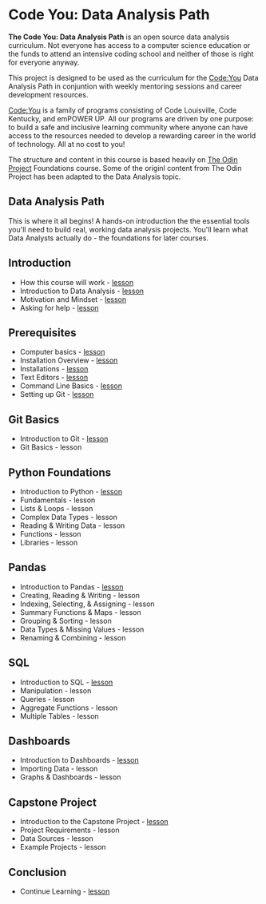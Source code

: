 # Code You: Data Analysis Path

**The Code You: Data Analysis Path** is an open source data analysis curriculum. 
Not everyone has access to a computer science education or the funds to attend 
an intensive coding school and neither of those is right for everyone anyway. 

This project is designed to be used as the curriculum for the 
[Code:You](https://code-you.org/) Data Analysis Path in conjuntion with weekly 
mentoring sessions and career development resources. 

[Code:You](https://code-you.org/) is a family of programs consisting of Code 
Louisville, Code Kentucky, and emPOWER UP. All our programs are driven by one 
purpose: to build a safe and inclusive learning community where anyone can have 
access to the resources needed to develop a rewarding career in the world of 
technology. All at no cost to you!

The structure and content in this course is based heavily on 
[The Odin Project](https://www.theodinproject.com/) Foundations course. Some of
the originl content from The Odin Project has been adapted to the Data Analysis 
topic.

## Data Analysis Path

This is where it all begins! A hands-on introduction the the essential tools
you'll need to build real, working data analysis projects. You'll learn what
Data Analysts actually do - the foundations for later courses.

## Introduction

- How this course will work - [lesson](introduction/how_this_course_will_work.md)
- Introduction to Data Analysis - [lesson](introduction/introduction_to_data_analysis.md)
- Motivation and Mindset - [lesson](introduction/motivation_and_mindset.md)
- Asking for help - [lesson](introduction/asking_for_help.md)

## Prerequisites

- Computer basics - [lesson](installations/computer_basics.md)
- Installation Overview - [lesson](installations/computer_basics.md)
- Installations - [lesson](installations/installations.md)
- Text Editors - [lesson](installations/text_editors.md)
- Command Line Basics - [lesson](installations/command_line_basics.md)
- Setting up Git - [lesson](installations/setting_up_git.md)

## Git Basics
- Introduction to Git - [lesson](git/intro_to_git.md)
- Git Basics - lesson

## Python Foundations
- Introduction to Python - [lesson](python/intro_to_python.md)
- Fundamentals - lesson
- Lists & Loops - lesson
- Complex Data Types - lesson
- Reading & Writing Data - lesson
- Functions - lesson
- Libraries - lesson


## Pandas
- Introduction to Pandas - [lesson](pandas/intro_to_pandas.md)
- Creating, Reading & Writing - lesson
- Indexing, Selecting, & Assigning - lesson
- Summary Functions & Maps - lesson
- Grouping & Sorting - lesson
- Data Types & Missing Values - lesson
- Renaming & Combining - lesson


## SQL
- Introduction to SQL - [lesson](sql/intro_to_sql.md)
- Manipulation - lesson
- Queries - lesson
- Aggregate Functions - lesson
- Multiple Tables - lesson


## Dashboards
- Introduction to Dashboards - [lesson](dashboards/intro_to_dashboards.md)
- Importing Data - lesson
- Graphs & Dashboards - lesson

## Capstone Project
- Introduction to the Capstone Project - [lesson](capstone/intro_to_capstone.md)
- Project Requirements - lesson
- Data Sources - lesson
- Example Projects - lesson

## Conclusion
- Continue Learning - [lesson](conclusion/continue_learning.md)

